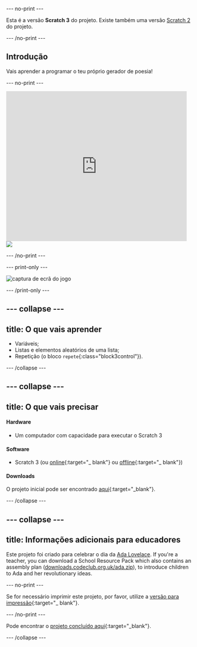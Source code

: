 \--- no-print \---

Esta é a versão **Scratch 3** do projeto. Existe também uma versão [Scratch 2](https://projects.raspberrypi.org/en/projects/poetry-generator-scratch2) do projeto.

\--- /no-print \---

## Introdução

Vais aprender a programar o teu próprio gerador de poesia!

\--- no-print \---

<div class="scratch-preview">
  <iframe allowtransparency="true" width="485" height="402" src="https://scratch.mit.edu/projects/embed/77844926/?autostart=false" frameborder="0" scrolling="no"></iframe>
  <img src="images/poetry-final.png">
</div>

\--- /no-print \---

\--- print-only \---

![captura de ecrã do jogo](images/poetry-final.png)

\--- /print-only \---

## \--- collapse \---

## title: O que vais aprender

+ Variáveis;
+ Listas e elementos aleatórios de uma lista;
+ Repetição (o bloco `repete`{:class="block3control"}).

\--- /collapse \---

## \--- collapse \---

## title: O que vais precisar

#### Hardware

+ Um computador com capacidade para executar o Scratch 3

#### Software

+ Scratch 3 (ou [online](http://rpf.io/scratchon){:target="_ blank"} ou [offline](http://rpf.io/scratchoff){:target="_ blank"})

#### Downloads

O projeto inicial pode ser encontrado [aqui](http://rpf.io/p/en/poetry-generator-go){:target="_blank"}.

\--- /collapse \---

## \--- collapse \---

## title: Informações adicionais para educadores

Este projeto foi criado para celebrar o dia da [Ada Lovelace](https://findingada.com). If you're a teacher, you can download a School Resource Pack which also contains an assembly plan ([downloads.codeclub.org.uk/ada.zip](http://downloads.codeclub.org.uk/ada.zip)), to introduce children to Ada and her revolutionary ideas.

\--- no-print \---

Se for necessário imprimir este projeto, por favor, utilize a [versão para impressão](https://projects.raspberrypi.org/en/projects/poetry-generator/print){:target="_ blank"}.

\--- /no-print \---

Pode encontrar o [projeto concluído aqui](http://rpf.io/p/en/poetry-generator-get){:target="_blank"}.

\--- /collapse \---
